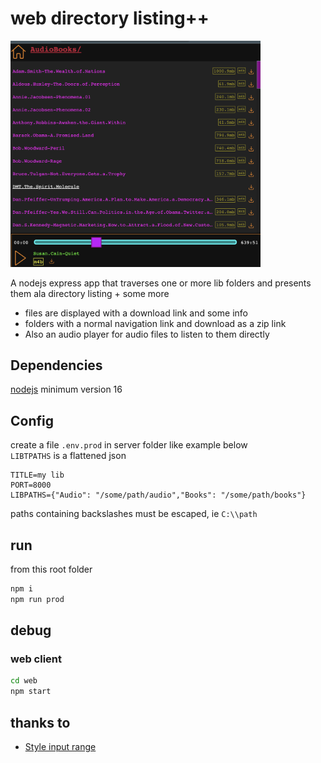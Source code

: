 # web directory listing++

<a href="https://raw.githubusercontent.com/atlemagnussen/web-dir-listing-plusplus/main/webdirlistingplusplus.png">
<img src="https://raw.githubusercontent.com/atlemagnussen/web-dir-listing-plusplus/main/webdirlistingplusplus.png" alt="Screenshot of web-dir-listing-plusplus" width="400"/>
</a>  

A nodejs express app that traverses one or more lib folders and presents them ala directory listing + some more

- files are displayed with a download link and some info
- folders with a normal navigation link and download as a zip link
- Also an audio player for audio files to listen to them directly  

## Dependencies

[nodejs](https://nodejs.org) minimum version 16

## Config

create a file `.env.prod` in server folder like example below  
`LIBTPATHS` is a flattened json
```
TITLE=my lib
PORT=8000
LIBPATHS={"Audio": "/some/path/audio","Books": "/some/path/books"}
```
 
paths containing backslashes must be escaped, ie `C:\\path`

## run

from this root folder
```sh
npm i
npm run prod
```

## debug

### web client
```sh
cd web
npm start
```

## thanks to
- [Style input range](https://www.cssportal.com/style-input-range/)